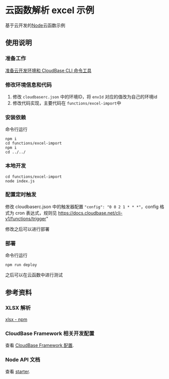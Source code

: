 # 云函数解析 excel 示例

基于云开发的[Node](https://nodejs.org/zh-cn/)云函数示例

## 使用说明

### 准备工作

 [准备云开发环境和 CloudBase CLI 命令工具](https://github.com/TencentCloudBase/cloudbase-framework/blob/master/CLI_GUIDE.md)

### 修改环境信息和代码

1.  修改 `cloudbaserc.json` 中的环境ID，将  `envId` 对应的值改为自己的环境id
2.  修改代码实现，主要代码在 `functions/excel-import`中

### 安装依赖

命令行运行
```
npm i 
cd functions/excel-import
npm i
cd ../../
```
### 本地开发
```
cd functions/excel-import
node index.js
```
### 配置定时触发

修改 cloudbaserc.json 中的触发器配置 `"config": "0 0 2 1 * * *"`，config 格式为 cron 表达式，规则见 https://docs.cloudbase.net/cli-v1/functions/trigger"

修改之后可以进行部署

### 部署

命令行运行
```
npm run deploy
```
之后可以在云函数中进行测试

## 参考资料

### XLSX 解析 

[xlsx - npm](https://www.npmjs.com/package/xlsx)

### CloudBase Framework 相关开发配置

查看 [CloudBase Framework 配置](https://github.com/TencentCloudBase/cloudbase-framework).

### Node API 文档

查看 [starter](https://nodejs.org/api/).
